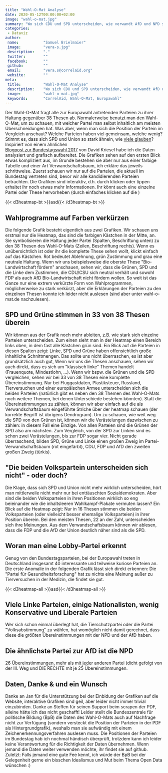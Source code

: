 ```yaml
---
title: "Wahl-O-Mat Analyse"
date: 2020-05-12T00:00:00+02:00
image: "wahl-o-mat.jpg"
summary: "Wo sich CDU und SPD unterscheiden, wie verwandt AfD und NPD sind und wie man eine Lobby-Partei erkennt"
categories:       
 - Dataviz
author: 
 name:           "Samuel Brielmaier"
 image:          "vera-s.jpg"
 description:    "."
 twitter:        ""
 facebook:       ""
 github:         ""
 email:          "vera.s@correlaid.org"
 website:        ""
meta:
 title:          "Wahl-O-Mat Analyse"
 description:    "Wo sich CDU und SPD unterscheiden, wie verwandt AfD und NPD sind und wie man eine Lobby-Partei erkennt"
 image:          "wahl-o-mat.jpg"
 keywords:       "CorrelAid, Wahl-O-Mat, Europawahl"
---
```



Der Wahl-O-Mat fragt alle zur Europawahl antretenden Parteien zu ihrer Haltung gegenüber 38 Thesen ab. 
Normalerweise benutzt man den Wahl-O-Mat, um zu schauen, mit welcher Partei man selbst inhaltlich am meisten 
Überschneidungen hat. Was aber, wenn man sich die Position der Partein im Vergleich anschaut? Welche Parteien haben 
viel gemeinsam, welche wenig? Stimmt es, dass sich SPD und Union so stark ähneln, wie 
<a href="https://www.spiegel.de/politik/ausland/europawahl-waehler-von-union-und-spd-sehen-laut-umfrage-kaum-unterschiede-a-1267328.html">
viele glauben</a>? Inspiriert von einem ähnlichen  
<a href="http://www.dkriesel.com/blog/2017/0904_wahl-o-mat-auswertung_teil_2_thesen-_und_parteienverwandtschaften">Blogpost zur Bundestagswahl 2017</a> 
von David Kriesel habe ich die Daten analysiert und grafisch aufbereitet. 
Die Grafiken sehen auf den ersten Blick etwas kompliziert aus, im Grunde bestehen sie aber nur aus einer farbige 
Tabelle und einer Art Verwandschaftsbaum, ich erkläre das jeweils schrittweise. Zuerst schauen wir nur auf die 
Parteien, die aktuell im Bundestag vertreten sind, bevor wir alle kandidierenden Parteien betrachten. Die Grafiken sind 
interaktiv, d.h. durch klicken oder tippen erhaltet ihr noch etwas mehr Informationen. Ihr könnt auch eine einzelne 
Partei oder These hervorheben (durch einfaches klicken auf die )

{{< d3heatmap-bt >}}asd{{< /d3heatmap-bt >}}

## Wahlprogramme auf Farben verkürzen
Die folgende Grafik besteht eigentlich aus zwei Grafiken. Wir schauen uns erstmal nur die Heatmap, das sind die farbigen 
Kästchen in der Mitte, an. Sie symbolisieren die Haltung jeder Partei (Spalten, Beschriftung unten) zu den 38 Thesen des
 Wahl-O-Mats (Zeilen, Beschriftung rechts). Wenn es unübersichtlich ist oder ihr die komplette These sehen wollt, 
 klickt einfach auf das Kästchen. Rot bedeutet Ablehnung, grün Zustimmung und grau eine neutrale Haltung. 
 Wenn wir uns beispielsweise die oberste These "Bio-Landwirtschaft fördern" anschauen, sehen wir, dass die Grünen, 
 SPD und die Linke dem Zustimmen, die CDU/CSU sich neutral verhält und sowohl FDP als auch AfD Bio-Landwirtschaft nicht 
 fördern wollen. So weit ist das Ganze nur eine extrem verkürzte Form von Wahlprogrammen, möglicherweise zu stark 
 verkürzt, aber die Erklärungen der Parteien zu den einzelnen Thesen konnte ich leider nicht auslesen 
 (sind aber unter wahl-o-mat.de nachzulesen). 
 
## SPD und Grüne stimmen in 33 von 38 Thesen überein
 Wir können aus der Grafik noch mehr ableiten, z.B. wie stark sich einzelne Parteien unterscheiden. Zum einen sieht man in der Heatmap einen Bereich links oben, in dem fast alle Kästchen grün sind. Ein Blick auf die Parteien in diesen Spalten zeigt: Linke, SPD und Grüne haben offensichtlich große inhaltliche Schnittmengen. Das sollte uns nicht überraschen, es ist aber grundsätzlich auch gut, 
  Wenn wir uns die Thesen anschauen, sehen wir auch direkt, dass es sich um "klassisch linke" Themen handelt (Frauenquote, Mindestlohn, ...). Wenn wir bspw. die Grünen und die SPD vergleichen, sehen wir bei 33 von 38 Thesen eine komplette Übereinstimmung. Nur bei Fluggastdaten, Plastiksteuer, Russland, Tierversuchen und einer europäischen Armee unterscheiden sich die beiden Parteien (natürlich gibt es neben den 38 Themen des Wahl-O-Mats noch weitere Themen, bei denen Unterschiede bestehen könnten). Statt die Übereinstimmungen zu zählen, können wir aber einfach auf die als Verwandschaftsbaum eingeführte Striche über der heatmap schauen (der korrekte Begriff ist übrigens Dendrogram). Um zu schauen, wie weit weg die SPD von den Grünen ist, können wir die Verästelungen dazwischen zu zählen: in diesem Fall eine Einzige. Von allen Parteien sind die Grünen der SPD also am nächsten. Zum Vergleich, von der SPD zur Linken sind es schon zwei Verästelungen, bis zur FDP sogar vier. Nicht gerade überraschend, bilden SPD, Grüne und Linke einen großen Zweig im Partei-Verwandschaftsbaum (rot eingefärbt), CDU, FDP und AfD den zweiten großen Zweig (türkis). 
 
 
## "Die beiden Volkspartein unterscheiden sich nicht" - oder doch?
Die Klage, dass sich SPD und Union nicht mehr wirklich unterscheiden, hört man mittlerweile nicht mehr nur bei enttäuschten Sozialdemokraten. Aber sind die beiden Volksparteien in ihren Positionen wirklich so eng beieinander wie die inhaltsleeren Wahlkampf-Plakate vermuten lassen? 
Ein Blick auf die Heatmap zeigt: 
Nur in 16 Thesen stimmen die beiden Volksparteien (oder vielleicht besser ehemalige Volksparteien) in ihrer Position überein. Bei den meisten Thesen, 22 an der Zahl, unterscheiden sich ihre Meinungen. Aus dem Verwandschaftsbaum können wir ablesen, dass die FDP und die AfD der Union deutlich näher sind als die SPD. 
 
 
 
## Woran man eine Lobby-Partei erkennt
Genug von den Bundestagsparteien, bei der Europawahl treten in Deutschland insgesamt 40 interessante und teilweise kuriose Parteien an. Die erste Anomalie in der folgenden Grafik lässt sich direkt erkennen: Die "Partei für Gesundheitsforschung" hat zu nichts eine Meinung außer zu Tierversuchen in der Medizin, die findet sie gut. 

{{< d3heatmap-all >}}asd{{< /d3heatmap-all >}}

## Viele Linke Parteien, einige Nationalisten, wenig Konservative und Liberale Parteien


Wer sich schon einmal überlegt hat, die Tierschutzpartei oder die Partei "Volksabstimmung" zu wählen, hat womöglich nicht damit gerechnet, dass diese die größten Übereinstimmungen mit der NPD und der AfD haben. 


## Die ähnlichste Partei zur AfD ist die NPD

26 Übereinstimmungen, mehr als mit jeder anderen Partei (dicht gefolgt von der III. Weg und DIE RECHTE mit je 25 Übereinstimmungen. 

## Daten, Danke & und ein Wunsch
Danke an Jan für die Unterstützung bei der Einbidung der Grafiken auf die Website, interaktive Grafiken sind geil, aber leider nicht immer trivial einzubinden. 
Danke an Steffen für seinen Support beim scrapen der PDF, alleine hätte ich das nicht geschafft! Leider stellt die Bundeszentrale für politische Bildung (BpB) die Daten des Wahl-O-Mats auch auf Nachfrage nicht zur Verfügung (sondern versteckt die Position der Parteien in der PDF als Hintergrundgrafik), weshalb man sie aufwändig mit einem Zeichenerkennungsverfahren auslesen muss. Die Positionen der Parteien im Bundestag hab ich nochmal händisch überprüft, trotzdem kann ich leider keine Verantwortung für die Richtigkeit der Daten übernehmen. Wenn jemand die Daten weiter verwenden möchte, ihr findet sie auf github. Zuletzt: Falls jemand eine gute Fee kennt, ich würde der BpB bei der Gelegenheit gerne ein bisschen Idealismus und Mut beim Thema Open Data wünschen :)
